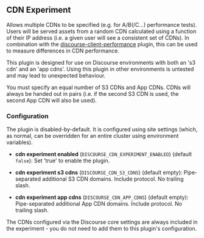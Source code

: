 ## CDN Experiment

Allows multiple CDNs to be specified (e.g. for A/B(/C...) performance tests). Users will be served assets from a random CDN
calculated using a function of their IP address (i.e. a given user will see a consistent set of CDNs). In combination with
the [discourse-client-performance](https://github.com/discourse/discourse-client-performance) plugin, this can be used to
measure differences in CDN performance.

This plugin is designed for use on Discourse environments with both an 's3 cdn' and an 'app cdns'. Using this plugin in other
environments is untested and may lead to unexpected behaviour.

You must specify an equal number of S3 CDNs and App CDNs. CDNs will always be handed out in pairs (i.e. if the second S3 CDN is
used, the second App CDN will also be used).

### Configuration

The plugin is disabled-by-default. It is configured using site settings (which, as normal, can be overridden for an entire cluster using
environment variables).

- **cdn experiment enabled** (`DISCOURSE_CDN_EXPERIMENT_ENABLED`) (default `false`): Set 'true' to enable the plugin.

- **cdn experiment s3 cdns** (`DISCOURSE_CDN_S3_CDNS`) (default empty): Pipe-separated additional S3 CDN domains. Include protocol. No trailing slash.

- **cdn experiment app cdns** (`DISCOURSE_CDN_APP_CDNS`) (default empty): Pipe-separated additional App CDN domains. Include protocol. No trailing slash.

The CDNs configured via the Discourse core settings are always included in the experiment - you do not need to add them to this plugin's configuration.
